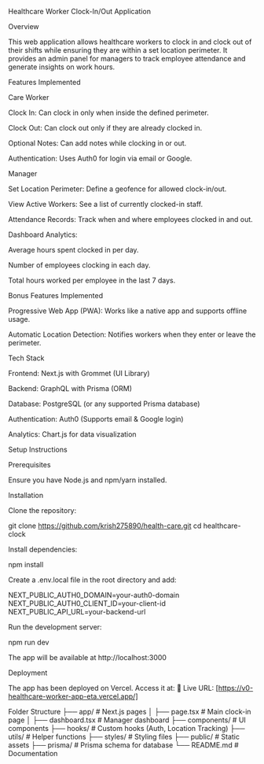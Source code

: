 Healthcare Worker Clock-In/Out Application

Overview

This web application allows healthcare workers to clock in and clock out of their shifts while ensuring they are within a set location perimeter. It provides an admin panel for managers to track employee attendance and generate insights on work hours.

Features Implemented

Care Worker

Clock In: Can clock in only when inside the defined perimeter.

Clock Out: Can clock out only if they are already clocked in.

Optional Notes: Can add notes while clocking in or out.

Authentication: Uses Auth0 for login via email or Google.

Manager

Set Location Perimeter: Define a geofence for allowed clock-in/out.

View Active Workers: See a list of currently clocked-in staff.

Attendance Records: Track when and where employees clocked in and out.

Dashboard Analytics:

Average hours spent clocked in per day.

Number of employees clocking in each day.

Total hours worked per employee in the last 7 days.

Bonus Features Implemented

Progressive Web App (PWA): Works like a native app and supports offline usage.

Automatic Location Detection: Notifies workers when they enter or leave the perimeter.

Tech Stack

Frontend: Next.js with Grommet (UI Library)

Backend: GraphQL with Prisma (ORM)

Database: PostgreSQL (or any supported Prisma database)

Authentication: Auth0 (Supports email & Google login)

Analytics: Chart.js for data visualization

Setup Instructions

Prerequisites

Ensure you have Node.js and npm/yarn installed.

Installation

Clone the repository:

git clone https://github.com/krish275890/health-care.git
cd healthcare-clock

Install dependencies:

npm install

Create a .env.local file in the root directory and add:

NEXT_PUBLIC_AUTH0_DOMAIN=your-auth0-domain
NEXT_PUBLIC_AUTH0_CLIENT_ID=your-client-id
NEXT_PUBLIC_API_URL=your-backend-url

Run the development server:

npm run dev

The app will be available at http://localhost:3000

Deployment

The app has been deployed on Vercel. Access it at:
🔗 Live URL: [https://v0-healthcare-worker-app-eta.vercel.app/]

Folder Structure
├── app/                # Next.js pages
│   ├── page.tsx       # Main clock-in page
│   ├── dashboard.tsx  # Manager dashboard
├── components/        # UI components
├── hooks/             # Custom hooks (Auth, Location Tracking)
├── utils/             # Helper functions
├── styles/            # Styling files
├── public/            # Static assets
├── prisma/            # Prisma schema for database
└── README.md          # Documentation

